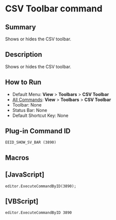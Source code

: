 # CSV Toolbar command

## Summary

Shows or hides the CSV toolbar.

## Description

Shows or hides the CSV toolbar.

## How to Run

- Default Menu: **View** >
**Toolbars** \> **CSV Toolbar**
- [All Commands](../tools/all_commands): **View** >
**Toolbars** \> **CSV Toolbar**
- Toolbar: None
- Status Bar: None
- Default Shortcut Key: None

## Plug-in Command ID

```
EEID_SHOW_SV_BAR (3890)```

## Macros

## \[JavaScript\]

```
editor.ExecuteCommandByID(3890);
```

## \[VBScript\]

```
editor.ExecuteCommandByID 3890
```
